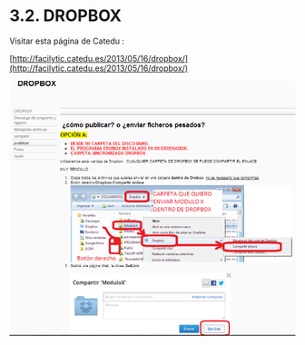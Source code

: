 # 3.2. DROPBOX

Visitar esta página de Catedu :

[http://facilytic.catedu.es/2013/05/16/dropbox/](http://facilytic.catedu.es/2013/05/16/dropbox/)


[![Subir archivos a Dropbox, C.Barrabés, montaje pantalla captura programa](img/dropbox.png "Dropbox")](http://www.catedu.es/aularagonpowerpoint/TEMATICOS/Dropbox/publicar.html)


